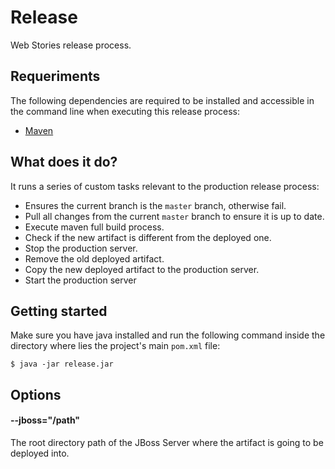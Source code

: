 # Release

Web Stories release process.

## Requeriments

The following dependencies are required to be installed and accessible in the command line when executing this release process:

* [Maven](http://maven.apache.org/download.cgi)

## What does it do?

It runs a series of custom tasks relevant to the production release process:

* Ensures the current branch is the `master` branch, otherwise fail.
* Pull all changes from the current `master` branch to ensure it is up to date.
* Execute maven full build process.
* Check if the new artifact is different from the deployed one.
* Stop the production server.
* Remove the old deployed artifact.
* Copy the new deployed artifact to the production server.
* Start the production server

## Getting started

Make sure you have java installed and run the following command inside the directory where lies the project's main `pom.xml` file:

```shell
$ java -jar release.jar
```

## Options

#### --jboss="/path"

The root directory path of the JBoss Server where the artifact is going to be deployed into.
